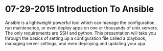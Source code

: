 # 07-29-2015 Introduction To Ansible

Ansible is a lightweight powerful tool which can manage the configuration, run maintenance, or even deploy apps on one or thousands of unix servers. 
The only requirements are SSH and python. 
This presentation will take you through the basics of setting up a configuration file called a playbook, managing server settings, and even deploying and updating your app.
